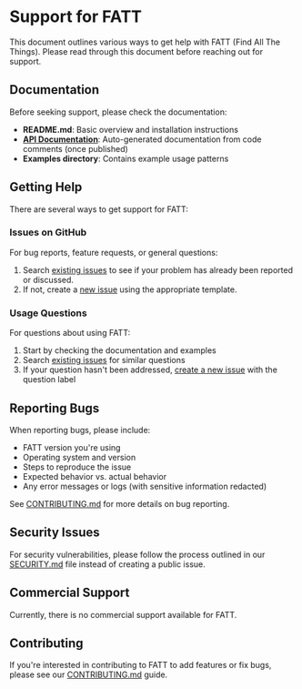 # Support for FATT

This document outlines various ways to get help with FATT (Find All The Things). Please read through this document before reaching out for support.

## Documentation

Before seeking support, please check the documentation:

- **README.md**: Basic overview and installation instructions
- **[API Documentation](https://docs.rs/fatt)**: Auto-generated documentation from code comments (once published)
- **Examples directory**: Contains example usage patterns

## Getting Help

There are several ways to get support for FATT:

### Issues on GitHub

For bug reports, feature requests, or general questions:

1. Search [existing issues](https://github.com/copyleftdev/fatt/issues) to see if your problem has already been reported or discussed.
2. If not, create a [new issue](https://github.com/copyleftdev/fatt/issues/new/choose) using the appropriate template.

### Usage Questions

For questions about using FATT:

1. Start by checking the documentation and examples
2. Search [existing issues](https://github.com/copyleftdev/fatt/issues) for similar questions
3. If your question hasn't been addressed, [create a new issue](https://github.com/copyleftdev/fatt/issues/new/choose) with the question label

## Reporting Bugs

When reporting bugs, please include:

- FATT version you're using
- Operating system and version
- Steps to reproduce the issue
- Expected behavior vs. actual behavior
- Any error messages or logs (with sensitive information redacted)

See [CONTRIBUTING.md](CONTRIBUTING.md) for more details on bug reporting.

## Security Issues

For security vulnerabilities, please follow the process outlined in our [SECURITY.md](SECURITY.md) file instead of creating a public issue.

## Commercial Support

Currently, there is no commercial support available for FATT.

## Contributing

If you're interested in contributing to FATT to add features or fix bugs, please see our [CONTRIBUTING.md](CONTRIBUTING.md) guide.
